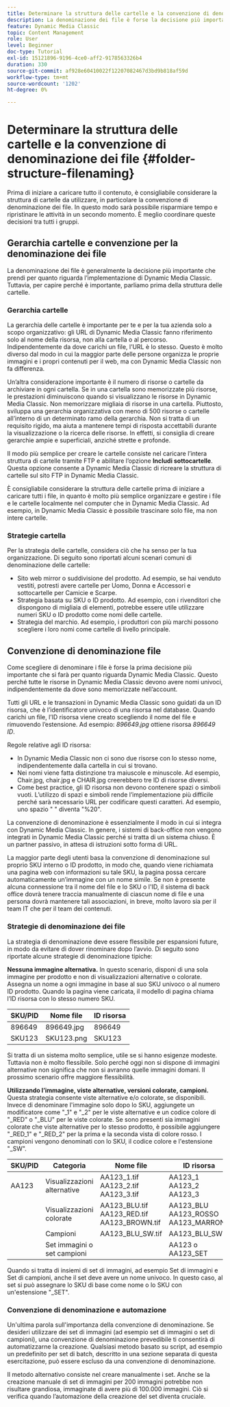 ```yaml
---
title: Determinare la struttura delle cartelle e la convenzione di denominazione dei file
description: La denominazione dei file è forse la decisione più importante che prenderai durante l’implementazione di Dynamic Media Classic. Anche la struttura delle cartelle è importante. Scopri perché è così importante e possibile adottare approcci per la struttura delle cartelle e i nomi dei file.
feature: Dynamic Media Classic
topic: Content Management
role: User
level: Beginner
doc-type: Tutorial
exl-id: 15121896-9196-4ce0-aff2-9178563326b4
duration: 330
source-git-commit: af928e60410022f12207082467d3bd9b818af59d
workflow-type: tm+mt
source-wordcount: '1202'
ht-degree: 0%

---
```


# Determinare la struttura delle cartelle e la convenzione di denominazione dei file {#folder-structure-filenaming}

Prima di iniziare a caricare tutto il contenuto, è consigliabile considerare la struttura di cartelle da utilizzare, in particolare la convenzione di denominazione dei file. In questo modo sarà possibile risparmiare tempo e ripristinare le attività in un secondo momento. È meglio coordinare queste decisioni tra tutti i gruppi.

## Gerarchia cartelle e convenzione per la denominazione dei file

La denominazione dei file è generalmente la decisione più importante che prendi per quanto riguarda l’implementazione di Dynamic Media Classic. Tuttavia, per capire perché è importante, parliamo prima della struttura delle cartelle.

### Gerarchia cartelle

La gerarchia delle cartelle è importante per te e per la tua azienda solo a scopo organizzativo: gli URL di Dynamic Media Classic fanno riferimento solo al nome della risorsa, non alla cartella o al percorso. Indipendentemente da dove carichi un file, l’URL è lo stesso. Questo è molto diverso dal modo in cui la maggior parte delle persone organizza le proprie immagini e i propri contenuti per il web, ma con Dynamic Media Classic non fa differenza.

Un’altra considerazione importante è il numero di risorse o cartelle da archiviare in ogni cartella. Se in una cartella sono memorizzate più risorse, le prestazioni diminuiscono quando si visualizzano le risorse in Dynamic Media Classic. Non memorizzare migliaia di risorse in una cartella. Piuttosto, sviluppa una gerarchia organizzativa con meno di 500 risorse o cartelle all’interno di un determinato ramo della gerarchia. Non si tratta di un requisito rigido, ma aiuta a mantenere tempi di risposta accettabili durante la visualizzazione o la ricerca delle risorse. In effetti, si consiglia di creare gerarchie ampie e superficiali, anziché strette e profonde.

Il modo più semplice per creare le cartelle consiste nel caricare l’intera struttura di cartelle tramite FTP e abilitare l’opzione **Includi sottocartelle**. Questa opzione consente a Dynamic Media Classic di ricreare la struttura di cartelle sul sito FTP in Dynamic Media Classic.

È consigliabile considerare la struttura delle cartelle prima di iniziare a caricare tutti i file, in quanto è molto più semplice organizzare e gestire i file e le cartelle localmente nel computer che in Dynamic Media Classic. Ad esempio, in Dynamic Media Classic è possibile trascinare solo file, ma non intere cartelle.

### Strategie cartella

Per la strategia delle cartelle, considera ciò che ha senso per la tua organizzazione. Di seguito sono riportati alcuni scenari comuni di denominazione delle cartelle:

- Sito web mirror o suddivisione del prodotto. Ad esempio, se hai venduto vestiti, potresti avere cartelle per Uomo, Donna e Accessori e sottocartelle per Camicie e Scarpe.
- Strategia basata su SKU o ID prodotto. Ad esempio, con i rivenditori che dispongono di migliaia di elementi, potrebbe essere utile utilizzare numeri SKU o ID prodotto come nomi delle cartelle.
- Strategia del marchio. Ad esempio, i produttori con più marchi possono scegliere i loro nomi come cartelle di livello principale.

## Convenzione di denominazione file

Come scegliere di denominare i file è forse la prima decisione più importante che si farà per quanto riguarda Dynamic Media Classic. Questo perché tutte le risorse in Dynamic Media Classic devono avere nomi univoci, indipendentemente da dove sono memorizzate nell’account.

Tutti gli URL e le transazioni in Dynamic Media Classic sono guidati da un ID risorsa, che è l’identificatore univoco di una risorsa nel database. Quando carichi un file, l’ID risorsa viene creato scegliendo il nome del file e rimuovendo l’estensione. Ad esempio: _896649.jpg_ ottiene risorsa _896649 ID_.

Regole relative agli ID risorsa:

- In Dynamic Media Classic non ci sono due risorse con lo stesso nome, indipendentemente dalla cartella in cui si trovano.
- Nei nomi viene fatta distinzione tra maiuscole e minuscole. Ad esempio, Chair.jpg, chair.jpg e CHAIR.jpg creerebbero tre ID di risorse diversi.
- Come best practice, gli ID risorsa non devono contenere spazi o simboli vuoti. L’utilizzo di spazi e simboli rende l’implementazione più difficile perché sarà necessario URL per codificare questi caratteri. Ad esempio, uno spazio &quot; &quot; diventa &quot;%20&quot;.

La convenzione di denominazione è essenzialmente il modo in cui si integra con Dynamic Media Classic. In genere, i sistemi di back-office non vengono integrati in Dynamic Media Classic perché si tratta di un sistema chiuso. È un partner passivo, in attesa di istruzioni sotto forma di URL.

La maggior parte degli utenti basa la convenzione di denominazione sul proprio SKU interno o ID prodotto, in modo che, quando viene richiamata una pagina web con informazioni su tale SKU, la pagina possa cercare automaticamente un’immagine con un nome simile. Se non è presente alcuna connessione tra il nome del file e lo SKU o l&#39;ID, il sistema di back office dovrà tenere traccia manualmente di ciascun nome di file e una persona dovrà mantenere tali associazioni, in breve, molto lavoro sia per il team IT che per il team dei contenuti.

### Strategie di denominazione dei file

La strategia di denominazione deve essere flessibile per espansioni future, in modo da evitare di dover rinominare dopo l’avvio. Di seguito sono riportate alcune strategie di denominazione tipiche:

**Nessuna immagine alternativa.** In questo scenario, disponi di una sola immagine per prodotto e non di visualizzazioni alternative o colorate. Assegna un nome a ogni immagine in base al suo SKU univoco o al numero ID prodotto. Quando la pagina viene caricata, il modello di pagina chiama l’ID risorsa con lo stesso numero SKU.

| SKU/PID | Nome file | ID risorsa |
| ------- | ---------- | -------- |
| 896649 | 896649.jpg | 896649 |
| SKU123 | SKU123.png | SKU123 |

Si tratta di un sistema molto semplice, utile se si hanno esigenze modeste. Tuttavia non è molto flessibile. Solo perché oggi non si dispone di immagini alternative non significa che non si avranno quelle immagini domani. Il prossimo scenario offre maggiore flessibilità.

**Utilizzando l’immagine, viste alternative, versioni colorate, campioni.** Questa strategia consente viste alternative e/o colorate, se disponibili. Invece di denominare l&#39;immagine solo dopo lo SKU, aggiungete un modificatore come &quot;_1&quot; e &quot;_2&quot; per le viste alternative e un codice colore di &quot;_RED&quot; o &quot;_BLU&quot; per le viste colorate. Se sono presenti sia immagini colorate che viste alternative per lo stesso prodotto, è possibile aggiungere &quot;_RED_1&quot; e &quot;_RED_2&quot; per la prima e la seconda vista di colore rosso. I campioni vengono denominati con lo SKU, il codice colore e l&#39;estensione &quot;_SW&quot;.

| SKU/PID | Categoria | Nome file | ID risorsa |
| ------- | ----------------------- | ------------------------------------------- | ------------------------------- |
| AA123 | Visualizzazioni alternative | AA123_1.tif AA123_2.tif AA123_3.tif | AA123_1 AA123_2 AA123_3 |
|         | Visualizzazioni colorate | AA123_BLU.tif AA123_RED.tif AA123_BROWN.tif | AA123_BLU AA123_ROSSO AA123_MARRONE |
|         | Campioni | AA123_BLU_SW.tif | AA123_BLU_SW |
|         | Set immagini o set campioni |                                             | AA123 o AA123_SET | — |

Quando si tratta di insiemi di set di immagini, ad esempio Set di immagini e Set di campioni, anche il set deve avere un nome univoco. In questo caso, al set si può assegnare lo SKU di base come nome o lo SKU con un&#39;estensione &quot;_SET&quot;.

### Convenzione di denominazione e automazione

Un&#39;ultima parola sull&#39;importanza della convenzione di denominazione. Se desideri utilizzare dei set di immagini (ad esempio set di immagini o set di campioni), una convenzione di denominazione prevedibile ti consentirà di automatizzarne la creazione. Qualsiasi metodo basato su script, ad esempio un predefinito per set di batch, descritto in una sezione separata di questa esercitazione, può essere escluso da una convenzione di denominazione.

Il metodo alternativo consiste nel creare manualmente i set. Anche se la creazione manuale di set di immagini per 200 immagini potrebbe non risultare grandiosa, immaginate di avere più di 100.000 immagini. Ciò si verifica quando l’automazione della creazione del set diventa cruciale.
